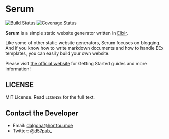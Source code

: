 # Serum

[![Build Status](https://travis-ci.org/Dalgona/Serum.svg?branch=master)](https://travis-ci.org/Dalgona/Serum)
[![Coverage Status](https://coveralls.io/repos/github/Dalgona/Serum/badge.svg?branch=master)](https://coveralls.io/github/Dalgona/Serum?branch=master)

**Serum** is a simple static website generator written in
[Elixir](http://elixir-lang.org).

Like some of other static website generators, Serum focuses on blogging. And if
you know how to write markdown documents and how to handle EEx templates, you
can easily build your own website.

Please visit [the official website](http://dalgona.hontou.moe/Serum) for
Getting Started guides and more information!

## LICENSE

MIT License. Read `LICENSE` for the full text.

## Contact the Developer

* Email: <dalgona@hontou.moe>
* Twitter: [@d57pub_](https://twitter.com/d57pub_)

